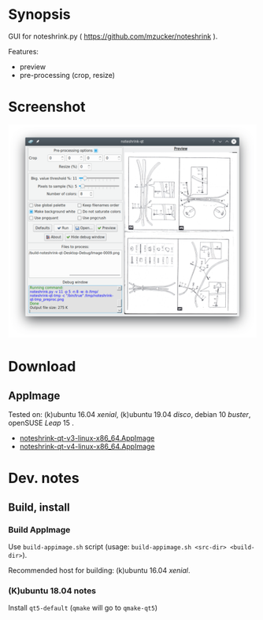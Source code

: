 Synopsis
=========

GUI for noteshrink.py ( https://github.com/mzucker/noteshrink ).

Features:
 * preview
 * pre-processing (crop, resize)

Screenshot
==========

![Screenshot](https://github.com/clapautius/noteshrink-qt/blob/master/doc/noteshrink-qt-screenshot.png)

Download
========

AppImage
--------

Tested on: (k)ubuntu 16.04 _xenial_, (k)ubuntu 19.04 _disco_, debian 10 _buster_, openSUSE _Leap_ 15 .

 * [noteshrink-qt-v3-linux-x86_64.AppImage](https://github.com/clapautius/noteshrink-qt/releases/download/v3/noteshrink-qt-v3-x86_64.AppImage) 
 * [noteshrink-qt-v4-linux-x86_64.AppImage](https://github.com/clapautius/noteshrink-qt/releases/download/v4/noteshrink-qt-v4-x86_64.AppImage) 

Dev. notes
==========

Build, install
--------------

### Build AppImage

Use `build-appimage.sh` script (usage: `build-appimage.sh <src-dir> <build-dir>`).

Recommended host for building: (k)ubuntu 16.04 _xenial_.

### (K)ubuntu 18.04 notes

Install `qt5-default` (`qmake` will go to `qmake-qt5`)
